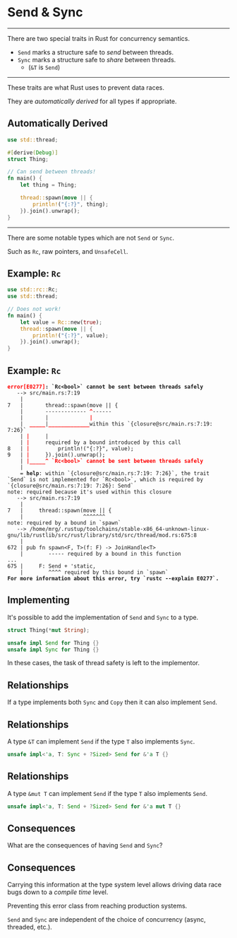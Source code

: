 # Send & Sync

---

There are two special traits in Rust for concurrency semantics.

-   `Send` marks a structure safe to *send* between threads.
-   `Sync` marks a structure safe to *share* between threads.
    -   (`&T` is `Send`)

---

These traits are what Rust uses to prevent data races.

They are *automatically derived* for all types if appropriate.

## Automatically Derived

```rust
use std::thread;

#[derive(Debug)]
struct Thing;

// Can send between threads!
fn main() {
    let thing = Thing;

    thread::spawn(move || {
        println!("{:?}", thing);
    }).join().unwrap();
}
```

---

There are some notable types which are not `Send` or `Sync`.

Such as `Rc`, raw pointers, and `UnsafeCell`.

## Example: `Rc`

```rust ignore
use std::rc::Rc;
use std::thread;

// Does not work!
fn main() {
    let value = Rc::new(true);
    thread::spawn(move || {
        println!("{:?}", value);
    }).join().unwrap();
}
```

## Example: `Rc`

<pre><code data-trim data-noescape><span class="er b">error[E0277]</span><b>: `Rc&lt;bool&gt;` cannot be sent between threads safely</b>
   <span class="eb b">--&gt; </span>src/main.rs:7:19
    <span class="eb b">|</span>
<span class="eb b">7</span>   <span class="eb b">|</span>       thread::spawn(move || {
    <span class="eb b">|</span>       <span class="eb b">-------------</span> <span class="er b">^</span><span class="eb b">------</span>
    <span class="eb b">|</span>       <span class="eb b">|</span>             <span class="er b">|</span>
    <span class="eb b">|</span>  <span class="er b">_____</span><span class="eb b">|</span><span class="er b">_____________</span><span class="eb b">within this `{closure@src/main.rs:7:19: 7:26}`</span>
    <span class="eb b">|</span> <span class="er b">|</span>     <span class="eb b">|</span>
    <span class="eb b">|</span> <span class="er b">|</span>     <span class="eb b">required by a bound introduced by this call</span>
<span class="eb b">8</span>   <span class="eb b">|</span> <span class="er b">|</span>         println!(&quot;{:?}&quot;, value);
<span class="eb b">9</span>   <span class="eb b">|</span> <span class="er b">|</span>     }).join().unwrap();
    <span class="eb b">|</span> <span class="er b">|_____^</span> <span class="er b">`Rc&lt;bool&gt;` cannot be sent between threads safely</span>
    <span class="eb b">|</span>
    <span class="eb b">= </span><b>help</b>: within `{closure@src/main.rs:7:19: 7:26}`, the trait `Send` is not implemented for `Rc&lt;bool&gt;`, which is required by `{closure@src/main.rs:7:19: 7:26}: Send`
<span class="eg">note</span>: required because it&apos;s used within this closure
   <span class="eb b">--&gt; </span>src/main.rs:7:19
    <span class="eb b">|</span>
<span class="eb b">7</span>   <span class="eb b">|</span>     thread::spawn(move || {
    <span class="eb b">|</span>                   <span class="eg">^^^^^^^</span>
<span class="eg">note</span>: required by a bound in `spawn`
   <span class="eb b">--&gt; </span>/home/mrg/.rustup/toolchains/stable-x86_64-unknown-linux-gnu/lib/rustlib/src/rust/library/std/src/thread/mod.rs:675:8
    <span class="eb b">|</span>
<span class="eb b">672</span> <span class="eb b">|</span> pub fn spawn&lt;F, T&gt;(f: F) -&gt; JoinHandle&lt;T&gt;
    <span class="eb b">|</span>        <span class="eb b">-----</span> <span class="eb b">required by a bound in this function</span>
<span class="eb b">...</span>
<span class="eb b">675</span> <span class="eb b">|</span>     F: Send + &apos;static,
    <span class="eb b">|</span>        <span class="eg">^^^^</span> <span class="eg">required by this bound in `spawn`</span>
<b>For more information about this error, try `rustc --explain E0277`.</b>
</code></pre>

## Implementing

It's possible to add the implementation of `Send` and `Sync` to a type.

```rust
struct Thing(*mut String);

unsafe impl Send for Thing {}
unsafe impl Sync for Thing {}
```

In these cases, the task of thread safety is left to the implementor.

## Relationships

If a type implements both `Sync` and `Copy` then it can also implement `Send`.

## Relationships

A type `&T` can implement `Send` if the type `T` also implements `Sync`.

```rust ignore
unsafe impl<'a, T: Sync + ?Sized> Send for &'a T {}
```

## Relationships

A type `&mut T` can implement `Send` if the type `T` also implements `Send`.

```rust ignore
unsafe impl<'a, T: Send + ?Sized> Send for &'a mut T {}
```

## Consequences

What are the consequences of having `Send` and `Sync`?

## Consequences

Carrying this information at the type system level allows driving data race bugs down to a *compile time* level.

Preventing this error class from reaching production systems.

`Send` and `Sync` are independent of the choice of concurrency (async, threaded, etc.).
